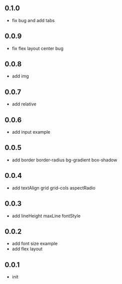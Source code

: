 ## 0.1.0
- fix bug and add tabs
## 0.0.9
- fix flex layout center bug
## 0.0.8
- add img
## 0.0.7
- add relative
## 0.0.6
- add input example 
## 0.0.5
- add border border-radius bg-gradient box-shadow
## 0.0.4
- add textAlign grid grid-cols aspectRadio
## 0.0.3
- add lineHeight maxLine fontStyle
## 0.0.2
- add font size example
- add flex layout

## 0.0.1

* init
